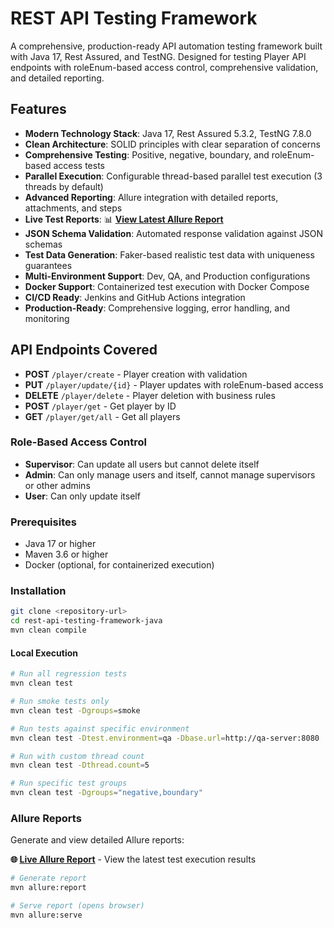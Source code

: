 # REST API Testing Framework

A comprehensive, production-ready API automation testing framework built with Java 17, Rest Assured, and TestNG. Designed for testing Player API endpoints with roleEnum-based access control, comprehensive validation, and detailed reporting.

##  Features

- **Modern Technology Stack**: Java 17, Rest Assured 5.3.2, TestNG 7.8.0
- **Clean Architecture**: SOLID principles with clear separation of concerns
- **Comprehensive Testing**: Positive, negative, boundary, and roleEnum-based access tests
- **Parallel Execution**: Configurable thread-based parallel test execution (3 threads by default)
- **Advanced Reporting**: Allure integration with detailed reports, attachments, and steps
- **Live Test Reports**: 📊 **[View Latest Allure Report](https://nyxlex2.github.io/rest-api-testing-framework-java)**
- **JSON Schema Validation**: Automated response validation against JSON schemas
- **Test Data Generation**: Faker-based realistic test data with uniqueness guarantees
- **Multi-Environment Support**: Dev, QA, and Production configurations
- **Docker Support**: Containerized test execution with Docker Compose
- **CI/CD Ready**: Jenkins and GitHub Actions integration
- **Production-Ready**: Comprehensive logging, error handling, and monitoring

## API Endpoints Covered

- **POST** `/player/create` - Player creation with validation
- **PUT** `/player/update/{id}` - Player updates with roleEnum-based access
- **DELETE** `/player/delete` - Player deletion with business rules
- **POST** `/player/get` - Get player by ID
- **GET** `/player/get/all` - Get all players

### Role-Based Access Control
- **Supervisor**: Can update all users but cannot delete itself
- **Admin**: Can only manage users and itself, cannot manage supervisors or other admins
- **User**: Can only update itself

### Prerequisites
- Java 17 or higher
- Maven 3.6 or higher
- Docker (optional, for containerized execution)

### Installation
```bash
git clone <repository-url>
cd rest-api-testing-framework-java
mvn clean compile
```

#### Local Execution
```bash
# Run all regression tests
mvn clean test

# Run smoke tests only
mvn clean test -Dgroups=smoke

# Run tests against specific environment
mvn clean test -Dtest.environment=qa -Dbase.url=http://qa-server:8080

# Run with custom thread count
mvn clean test -Dthread.count=5

# Run specific test groups
mvn clean test -Dgroups="negative,boundary"
```


### Allure Reports
Generate and view detailed Allure reports:

**🌐 [Live Allure Report](https://nyxlex2.github.io/rest-api-testing-framework-java)** - View the latest test execution results

```bash
# Generate report
mvn allure:report

# Serve report (opens browser)
mvn allure:serve

```